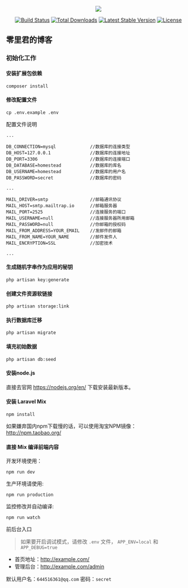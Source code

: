 <p align="center"><img src="https://laravel.com/assets/img/components/logo-laravel.svg"></p>

<p align="center">
<a href="https://travis-ci.org/laravel/framework"><img src="https://travis-ci.org/laravel/framework.svg" alt="Build Status"></a>
<a href="https://packagist.org/packages/laravel/framework"><img src="https://poser.pugx.org/laravel/framework/d/total.svg" alt="Total Downloads"></a>
<a href="https://packagist.org/packages/laravel/framework"><img src="https://poser.pugx.org/laravel/framework/v/stable.svg" alt="Latest Stable Version"></a>
<a href="https://packagist.org/packages/laravel/framework"><img src="https://poser.pugx.org/laravel/framework/license.svg" alt="License"></a>
</p>

## 零里君的博客

### 初始化工作

#### 安装扩展包依赖

```$xslt
composer install
```

#### 修改配置文件

```$xslt
cp .env.example .env
```

配置文件说明

```$xslt
...

DB_CONNECTION=mysql             //数据库的连接类型
DB_HOST=127.0.0.1               //数据库的连接地址
DB_PORT=3306                    //数据库的连接端口
DB_DATABASE=homestead           //数据库的库名
DB_USERNAME=homestead           //数据库的用户名
DB_PASSWORD=secret              //数据库的密码

...

MAIL_DRIVER=smtp                //邮箱通讯协议
MAIL_HOST=smtp.mailtrap.io      //邮箱服务器
MAIL_PORT=2525                  //连接服务的端口
MAIL_USERNAME=null              //连接服务器所用邮箱
MAIL_PASSWORD=null              //你邮箱的授权码
MAIL_FROM_ADDRESS=YOUR_EMAIL    //发邮件的邮箱
MAIL_FROM_NAME=YOUR_NAME        //邮件发件人
MAIL_ENCRYPTION=SSL             //加密技术

...
```

#### 生成随机字串作为应用的秘钥

```$xslt
php artisan key:generate
```

#### 创建文件资源软链接

```$xslt
php artisan storage:link
```


#### 执行数据库迁移

```$xslt
php artisan migrate
```

#### 填充初始数据

```$xslt
php artisan db:seed
```

#### 安装node.js

直接去官网 https://nodejs.org/en/ 下载安装最新版本。

#### 安装 Laravel Mix

```$xslt
npm install
```

如果嫌弃国内npm下载慢的话，可以使用淘宝NPM镜像：http://npm.taobao.org/

#### 直接 Mix 编译前端内容

开发环境使用：

```$xslt
npm run dev
```

生产环境请使用:

```$xslt
npm run production
```

监控修改并自动编译:

```$xslt
npm run watch
```

前后台入口

> 如果要开启调试模式，请修改 `.env` 文件， `APP_ENV=local` 和 `APP_DEBUG=true` 

- 首页地址：http://example.com/
- 管理后台：http://example.com/admin

默认用户名：`644516361@qq.com` 密码：`secret`
